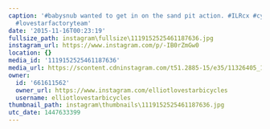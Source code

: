 ```yaml
---
caption: '#babysnub wanted to get in on the sand pit action. #ILRcx #cyclocross #cx
  #lovestarfactoryteam'
date: '2015-11-16T00:23:19'
fullsize_path: instagram\fullsize\1119152525461187636.jpg
instagram_url: https://www.instagram.com/p/-IB0rZmGw0
location: {}
media_id: '1119152525461187636'
media_url: https://scontent.cdninstagram.com/t51.2885-15/e35/11326405_1524532874523564_337032531_n.jpg?ig_cache_key=MTExOTE1MjUyNTQ2MTE4NzYzNg%3D%3D.2
owner:
  id: '661611562'
  owner_url: https://www.instagram.com/elliotlovestarbicycles
  username: elliotlovestarbicycles
thumbnail_path: instagram\thumbnails\1119152525461187636.jpg
utc_date: 1447633399
---
```

